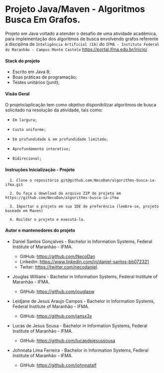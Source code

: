 # Projeto Java/Maven - Algoritmos Busca Em Grafos.
  Projeto em Java voltado a atender o desafio de uma atividade acadêmica, para implementação dos algoritmos de busca envolvendo grafos referente à disciplina de ```Inteligência Artificial (IA)``` do ```IFMA - Instituto Federal do Maranhão - Campus Monte Castelo``` <link>https://portal.ifma.edu.br/inicio/.
   
 #### Stack do projeto
  - Escrito em Java 8;
  - Boas práticas de programação;
  - Testes unitários (junit);
  
  #### Visão Geral
  
  O projeto/aplicação tem como objetivo disponibilizar algoritmos de busca solicitado na resolução da atividade, tais como:
  - ```Em largura;``` 
  
  - ```Custo uniforme;```   
  - ```Em profundidade & em profundidade limitada;``` 
  - ```Aprofundamento interativo;``` 
  - ```Bidirecional;``` 
      
  #### Instruções Inicialização - Projeto
    
      1. Clone o repositório git@github.com:NecoDan/algorithms-busca-ia-ifma.git
      
      2. Ou faça o download do arquivo ZIP do projeto em https://github.com/NecoDan/algorithms-busca-ia-ifma
          
      3. Importar o projeto em sua IDE de preferência (lembre-se, projeto baseado em Maven)
      
      4. Buildar o projeto e executá-lo.
    
  
 #### Autor e mantenedores do projeto
 - Daniel Santos Gonçalves - Bachelor in Information Systems, Federal Institute of Maranhão - IFMA.
    - GitHub: https://github.com/NecoDan
    - Linkedin: <link>https://www.linkedin.com/in/daniel-santos-bb072321 
    - Twiter: <link>https://twitter.com/necodaniel.

 - Jouglas Willians - Bachelor in Information Systems, Federal Institute of Maranhão - IFMA.
     - GitHub: https://github.com/jouglasw
 
 - Leidjane de Jesus Araujo Campos - Bachelor in Information Systems, Federal Institute of Maranhão - IFMA.
     - GitHub: https://github.com/jansx3x
 
 - Lucas de Jesus Sousa - Bachelor in Information Systems, Federal Institute of Maranhão - IFMA.
     - GitHub: https://github.com/lucasdejesussousa
 
 - Johnnata Lima Ferreira - Bachelor in Information Systems, Federal Institute of Maranhão - IFMA.
     - GitHub: https://github.com/johnnatalf
